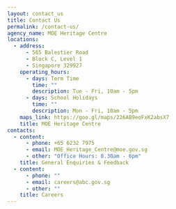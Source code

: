 ```yaml
---
layout: contact_us
title: Contact Us
permalink: /contact-us/
agency_name: MOE Heritage Centre
locations:
  - address:
      - 565 Balestier Road
      - Block C, Level 1
      - Singapore 329927
    operating_hours:
      - days: Term Time
        time: ""
        description: Tue - Fri, 10am - 5pm
      - days: School Holidays
        time: ""
        description: Mon - Fri, 10am - 5pm
    maps_link: https://goo.gl/maps/226AB9eoFxK2absX7
    title: MOE Heritage Centre
contacts:
  - content:
      - phone: +65 6232 7975
      - email: MOE_Heritage_Centre@moe.gov.sg
      - other: "Office Hours: 8.30am - 6pm"
    title: General Enquiries & Feedback
  - content:
      - phone: ""
      - email: careers@abc.gov.sg
      - other: ""
    title: Careers
---
```


